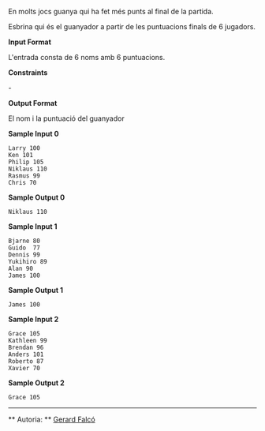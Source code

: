 En molts jocs guanya qui ha fet més punts al final de la partida.

Esbrina qui és el guanyador a partir de les puntuacions finals de 6
jugadors.

**Input Format**

L'entrada consta de 6 noms amb 6 puntuacions.

**Constraints**

\-

**Output Format**

El nom i la puntuació del guanyador

**Sample Input 0**

    Larry 100
    Ken 101
    Philip 105
    Niklaus 110
    Rasmus 99
    Chris 70

**Sample Output 0**

    Niklaus 110

**Sample Input 1**

    Bjarne 80
    Guido  77
    Dennis 99
    Yukihiro 89
    Alan 90
    James 100

**Sample Output 1**

    James 100

**Sample Input 2**

    Grace 105
    Kathleen 99
    Brendan 96
    Anders 101
    Roberto 87
    Xavier 70

**Sample Output 2**

    Grace 105

----------

** Autoria: **
[Gerard Falcó](https://github.com/gerardfp)
